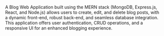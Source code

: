 A Blog Web Application built using the MERN stack (MongoDB, Express.js, React, and Node.js) allows users to create, edit, and delete blog posts, with a dynamic front-end, robust back-end, and seamless database integration. 
This application offers user authentication, CRUD operations, and a responsive UI for an enhanced blogging experience.
